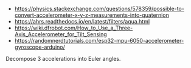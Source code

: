 - https://physics.stackexchange.com/questions/578359/possible-to-convert-accelerometer-x-y-z-measurements-into-quaternion
- https://ahrs.readthedocs.io/en/latest/filters/aqua.html
- https://wiki.dfrobot.com/How_to_Use_a_Three-Axis_Accelerometer_for_Tilt_Sensing
- https://randomnerdtutorials.com/esp32-mpu-6050-accelerometer-gyroscope-arduino/

Decompose 3 accelerations into Euler angles.
